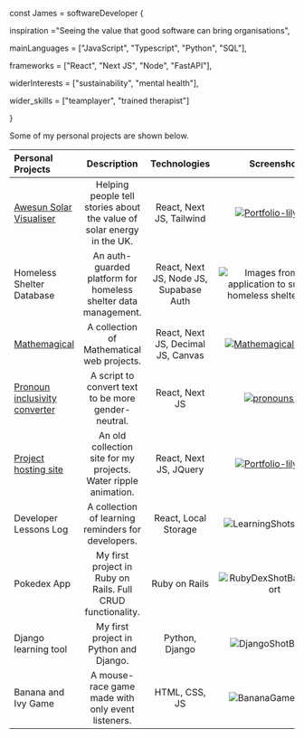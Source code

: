 const James = softwareDeveloper {

  inspiration ="Seeing the value that good software can bring organisations",

  mainLanguages = ["JavaScript", "Typescript", "Python", "SQL"],

  frameworks = ["React", "Next JS", "Node", "FastAPI"],
  
  widerInterests = ["sustainability", "mental health"],
  
  wider_skills = ["teamplayer", "trained therapist"]
  
}

Some of my personal projects are shown below. 

| Personal Projects          | Description | Technologies | Screenshot |
| :---------------- | :---------: | :----------: | :-----: |
| [Awesun Solar Visualiser](https://awesun-solar-visualiser.vercel.app)  |   Helping people tell stories about the value of solar energy in the UK. | React, Next JS, Tailwind | [![Portfolio-lilypad](https://github.com/jamesdiffeycoding/jamesdiffeycoding/assets/139918141/b0f83f28-72a7-41ea-9eff-57a968f0b2e4)](https://awesun-solar-visualiser.vercel.app) |
| Homeless Shelter Database | An auth-guarded platform for homeless shelter data management.   |  React, Next JS, Node JS, Supabase Auth | ![Images from my application to support homeless shelter staff](https://github.com/jamesdiffeycoding/jamesdiffeycoding/assets/139918141/969e4146-8cbd-4bc4-a5bb-72f34f24deca) |
| [Mathemagical](https://mathemagical.vercel.app) | A collection of Mathematical web projects.   |  React, Next JS, Decimal JS, Canvas | [![MathemagicalBanner](https://github.com/user-attachments/assets/bd2968e7-ee44-40fc-9a4f-8d3e81dd79ef)](https://mathemagical.vercel.app) |
| [Pronoun inclusivity converter](https://pronoun-inclusivity-script.vercel.app/)        |   A script to convert text to be more gender-neutral.   | React, Next JS |  [![pronouns-1](https://github.com/user-attachments/assets/e34ceebf-aa91-46f1-b75a-f94a3c318db9)](https://pronoun-inclusivity-script.vercel.app/) |
| [Project hosting site](https://jamesdiffey.vercel.app/)        |   An old collection site for my projects. Water ripple animation.   | React, Next JS, JQuery |  [![Portfolio-lilypad](https://github.com/user-attachments/assets/5a678fb2-9dd9-42d2-8cbe-84a2a2e8d24d)](https://jamesdiffey.vercel.app/) |
| Developer Lessons Log | A collection of learning reminders for developers. |  React, Local Storage   | ![LearningShotsBanner](https://github.com/jamesdiffeycoding/jamesdiffeycoding/assets/139918141/a9bdd1d7-6432-40ca-b995-568d863e0eaf) |
| Pokedex App | My first project in Ruby on Rails. Full CRUD functionality.   |  Ruby on Rails   | ![RubyDexShotBannerShort](https://github.com/jamesdiffeycoding/jamesdiffeycoding/assets/139918141/87d429f5-eaca-46e4-a655-b28c06d4a2b1) |
| Django learning tool | My first project in Python and Django.   |  Python, Django   | ![DjangoShotBanner](https://github.com/jamesdiffeycoding/jamesdiffeycoding/assets/139918141/f92fd5e0-21ea-43be-8b55-ee703a9f08bc) |
| Banana and Ivy Game | A mouse-race game made with only event listeners.   |  HTML, CSS, JS  | ![BananaGameShot1](https://github.com/jamesdiffeycoding/jamesdiffeycoding/assets/139918141/0cc2e1e7-1a57-49ae-878b-23d0d7cb2acc) |

